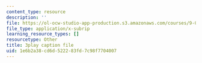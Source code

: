 ```yaml
---
content_type: resource
description: ''
file: https://ol-ocw-studio-app-production.s3.amazonaws.com/courses/9-00sc-introduction-to-psychology-fall-2011/1e6b2a38cd6d522283fd7c98f7704007_bihrpOS0qtY.vtt
file_type: application/x-subrip
learning_resource_types: []
resourcetype: Other
title: 3play caption file
uid: 1e6b2a38-cd6d-5222-83fd-7c98f7704007
---
```

